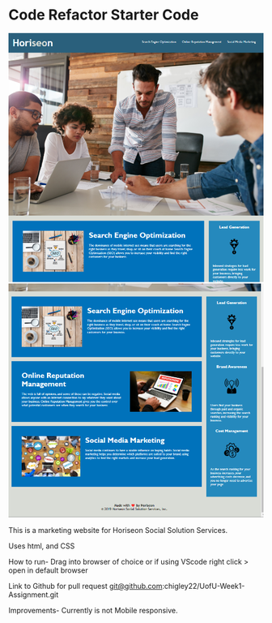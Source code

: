 # Code Refactor Starter Code
![Alt text](assets/images/Screenshots/Screenshot1.png?raw=true "Screenshot of top half")
![Alt text](assets/images/Screenshots/Screenshot2.png?raw=true "Screenshot of bottom half")

This is a marketing website for Horiseon Social Solution Services.

Uses html, and CSS

How to run-
    Drag into browser of choice or if using VScode right click > open in default browser

Link to Github for pull request
    git@github.com:chigley22/UofU-Week1-Assignment.git

Improvements-
    Currently is not Mobile responsive.

